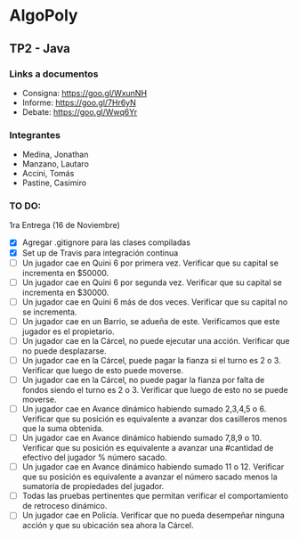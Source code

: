 # AlgoPoly

## TP2 - Java

### Links a documentos
+ Consigna: https://goo.gl/WxunNH
+ Informe: https://goo.gl/7Hr6yN
+ Debate: https://goo.gl/Wwq6Yr

### Integrantes

+ Medina, Jonathan
+ Manzano, Lautaro
+ Accini, Tomás
+ Pastine, Casimiro

### TO DO:
1ra Entrega (16 de Noviembre)
- [X] Agregar .gitignore para las clases compiladas
- [X] Set up de Travis para integración continua
- [ ] Un jugador cae en Quini 6 por primera vez. Verificar que su capital se incrementa en $50000. 
- [ ] Un jugador cae en Quini 6 por segunda vez. Verificar que su capital se incrementa en $30000.
- [ ] Un jugador cae en Quini 6 más de dos veces. Verificar que su capital no se incrementa.
- [ ] Un jugador cae en un Barrio, se adueña de este. Verificamos que este jugador es el propietario.
- [ ] Un jugador cae en la Cárcel, no puede ejecutar una acción. Verificar que no puede desplazarse.
- [ ] Un jugador cae en la Cárcel, puede pagar la fianza si el turno es 2 o 3. Verificar que luego de esto puede moverse.
- [ ] Un jugador cae en la Cárcel, no puede pagar la fianza por falta de fondos siendo el turno es 2 o 3. Verificar que luego de esto no se puede moverse.
- [ ] Un jugador cae en Avance dinámico habiendo sumado 2,3,4,5 o 6. Verificar que su posición es equivalente a avanzar dos casilleros menos que la suma obtenida.
- [ ] Un jugador cae en Avance dinámico habiendo sumado 7,8,9 o 10. Verificar que su posición es equivalente a avanzar una #cantidad de efectivo del jugador % número sacado. 
- [ ] Un jugador cae en Avance dinámico habiendo sumado 11 o 12. Verificar que su posición es equivalente a avanzar el número sacado menos la sumatoria de propiedades del jugador. 
- [ ] Todas las pruebas pertinentes que permitan verificar el comportamiento de retroceso dinámico.
- [ ] Un jugador cae en Policía. Verificar que no pueda desempeñar ninguna acción y que su ubicación sea ahora la Cárcel.
